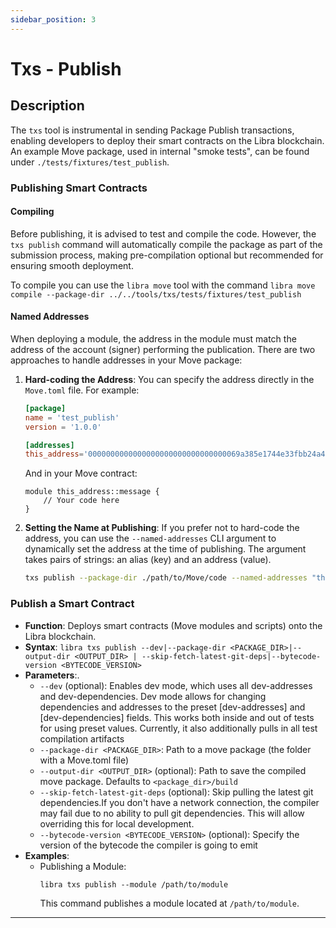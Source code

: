 ```yaml
---
sidebar_position: 3
---
```


# Txs - Publish

## Description
The `txs` tool is instrumental in sending Package Publish transactions, enabling developers to deploy their smart contracts on the Libra blockchain. An example Move package, used in internal "smoke tests", can be found under `./tests/fixtures/test_publish`.

### Publishing Smart Contracts

#### Compiling
Before publishing, it is advised to test and compile the code. However, the `txs publish` command will automatically compile the package as part of the submission process, making pre-compilation optional but recommended for ensuring smooth deployment.

To compile you can use the `libra move` tool with the command `libra move compile --package-dir ../../tools/txs/tests/fixtures/test_publish` 

#### Named Addresses
When deploying a module, the address in the module must match the address of the account (signer) performing the publication. There are two approaches to handle addresses in your Move package:

1. **Hard-coding the Address**:
    You can specify the address directly in the `Move.toml` file. For example:
    ```toml
    [package]
    name = 'test_publish'
    version = '1.0.0'

    [addresses]
    this_address='0000000000000000000000000000000069a385e1744e33fbb24a42ecbd1603e3'
    ```

    And in your Move contract:
    ```move
    module this_address::message {
        // Your code here
    }
    ```

2. **Setting the Name at Publishing**:
    If you prefer not to hard-code the address, you can use the `--named-addresses` CLI argument to dynamically set the address at the time of publishing. The argument takes pairs of strings: an alias (key) and an address (value).
    ```sh
    txs publish --package-dir ./path/to/Move/code --named-addresses "this_address=0x1234"
    ```

### Publish a Smart Contract
- **Function**: Deploys smart contracts (Move modules and scripts) onto the Libra blockchain.
- **Syntax**: `libra txs publish --dev|--package-dir <PACKAGE_DIR>|--output-dir <OUTPUT_DIR> | --skip-fetch-latest-git-deps|--bytecode-version <BYTECODE_VERSION>`
- **Parameters**:.
  - `--dev` (optional): Enables dev mode, which uses all dev-addresses and dev-dependencies. Dev mode allows for changing dependencies and addresses to the preset [dev-addresses] and [dev-dependencies] fields.  This works both inside and out of tests for using preset values. Currently, it also additionally pulls in all test compilation artifacts
  - `--package-dir <PACKAGE_DIR>`: Path to a move package (the folder with a Move.toml file)
  - `--output-dir <OUTPUT_DIR>` (optional): Path to save the compiled move package. Defaults to `<package_dir>/build`
  - `--skip-fetch-latest-git-deps` (optional): Skip pulling the latest git dependencies.If you don't have a network connection, the compiler may fail due to no ability to pull git dependencies. This will allow overriding this for local development.
  - `--bytecode-version <BYTECODE_VERSION>` (optional): Specify the version of the bytecode the compiler is going to emit
- **Examples**:
  - Publishing a Module:
    ```
    libra txs publish --module /path/to/module
    ```
    This command publishes a module located at `/path/to/module`.
  

---

